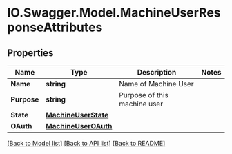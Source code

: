 # IO.Swagger.Model.MachineUserResponseAttributes
## Properties

Name | Type | Description | Notes
------------ | ------------- | ------------- | -------------
**Name** | **string** | Name of Machine User | 
**Purpose** | **string** | Purpose of this machine user | 
**State** | [**MachineUserState**](MachineUserState.md) |  | 
**OAuth** | [**MachineUserOAuth**](MachineUserOAuth.md) |  | 

[[Back to Model list]](../README.md#documentation-for-models) [[Back to API list]](../README.md#documentation-for-api-endpoints) [[Back to README]](../README.md)

